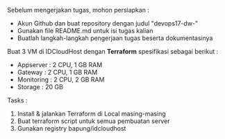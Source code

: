 Sebelum mengerjakan tugas, mohon persiapkan :
- Akun Github dan buat repository dengan judul "devops17-dw-<nama kalian>"
- Gunakan file README.md untuk isi tugas kalian
- Buatlah langkah-langkah pengerjaan tugas beserta dokumentasinya

Buat 3 VM di IDCloudHost dengan **Terraform** spesifikasi sebagai berikut :
   - Appserver : 2 CPU, 1 GB RAM
   - Gateway : 2 CPU, 1 GB RAM
   - Monitoring : 2 CPU, 2 GB RAM
   - Storage : 20 GB

Tasks :
1. Install & jalankan Terraform di Local masing-masing
2. Buat terraform script untuk semua pembuatan server
3. Gunakan registry bapung/idcloudhost
